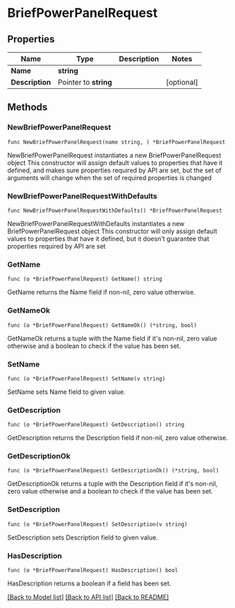 # BriefPowerPanelRequest

## Properties

Name | Type | Description | Notes
------------ | ------------- | ------------- | -------------
**Name** | **string** |  | 
**Description** | Pointer to **string** |  | [optional] 

## Methods

### NewBriefPowerPanelRequest

`func NewBriefPowerPanelRequest(name string, ) *BriefPowerPanelRequest`

NewBriefPowerPanelRequest instantiates a new BriefPowerPanelRequest object
This constructor will assign default values to properties that have it defined,
and makes sure properties required by API are set, but the set of arguments
will change when the set of required properties is changed

### NewBriefPowerPanelRequestWithDefaults

`func NewBriefPowerPanelRequestWithDefaults() *BriefPowerPanelRequest`

NewBriefPowerPanelRequestWithDefaults instantiates a new BriefPowerPanelRequest object
This constructor will only assign default values to properties that have it defined,
but it doesn't guarantee that properties required by API are set

### GetName

`func (o *BriefPowerPanelRequest) GetName() string`

GetName returns the Name field if non-nil, zero value otherwise.

### GetNameOk

`func (o *BriefPowerPanelRequest) GetNameOk() (*string, bool)`

GetNameOk returns a tuple with the Name field if it's non-nil, zero value otherwise
and a boolean to check if the value has been set.

### SetName

`func (o *BriefPowerPanelRequest) SetName(v string)`

SetName sets Name field to given value.


### GetDescription

`func (o *BriefPowerPanelRequest) GetDescription() string`

GetDescription returns the Description field if non-nil, zero value otherwise.

### GetDescriptionOk

`func (o *BriefPowerPanelRequest) GetDescriptionOk() (*string, bool)`

GetDescriptionOk returns a tuple with the Description field if it's non-nil, zero value otherwise
and a boolean to check if the value has been set.

### SetDescription

`func (o *BriefPowerPanelRequest) SetDescription(v string)`

SetDescription sets Description field to given value.

### HasDescription

`func (o *BriefPowerPanelRequest) HasDescription() bool`

HasDescription returns a boolean if a field has been set.


[[Back to Model list]](../README.md#documentation-for-models) [[Back to API list]](../README.md#documentation-for-api-endpoints) [[Back to README]](../README.md)


